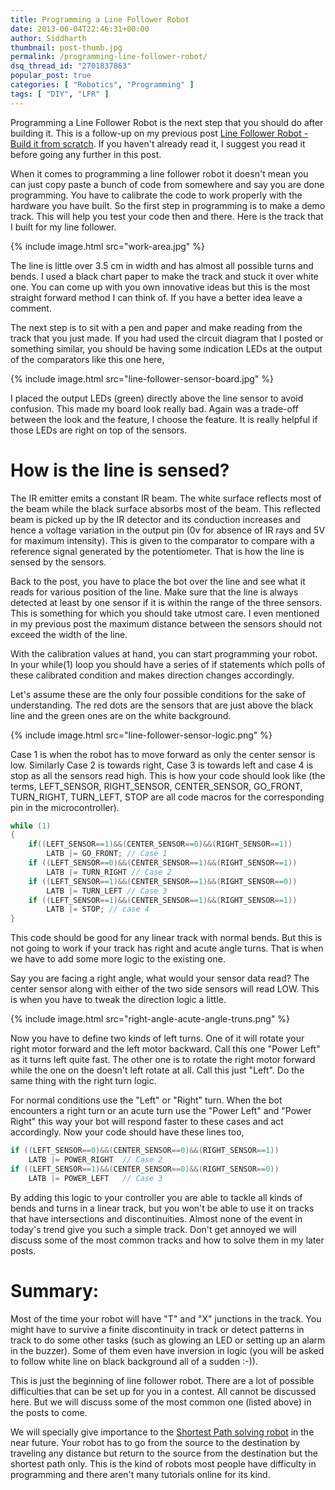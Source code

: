 ```yaml
---
title: Programming a Line Follower Robot
date: 2013-06-04T22:46:31+00:00
author: Siddharth
thumbnail: post-thumb.jpg
permalink: /programming-line-follower-robot/
dsq_thread_id: "2701837863"
popular_post: true
categories: [ "Robotics", "Programming" ]
tags: [ "DIY", "LFR" ]
---
```


Programming a Line Follower Robot is the next step that you should do after building it. This is a follow-up on my previous post [Line Follower Robot - Build it from scratch](/line-follower-robot/). If you haven't already read it, I suggest you read it before going any further in this post.

When it comes to programming a line follower robot it doesn't mean you can just copy paste a bunch of code from somewhere and say you are done programming. You have to calibrate the code to work properly with the hardware you have built. So the first step in programming is to make a demo track. This will help you test your code then and there. Here is the track that I built for my line follower.

{% include image.html src="work-area.jpg" %}

The line is little over 3.5 cm in width and has almost all possible turns and bends. I used a black chart paper to make the track and stuck it over white one. You can come up with you own innovative ideas but this is the most straight forward method I can think of. If you have a better idea leave a comment.

The next step is to sit with a pen and paper and make reading from the track that you just made. If you had used the circuit diagram that I posted or something similar, you should be having some indication LEDs at the output of the comparators like this one here,

{% include image.html src="line-follower-sensor-board.jpg" %}

I placed the output LEDs (green) directly above the line sensor to avoid confusion. This made my board look really bad. Again was a trade-off between the look and the feature, I choose the feature. It is really helpful if those LEDs are right on top of the sensors.

# How is the line is sensed?

The IR emitter emits a constant IR beam. The white surface reflects most of the beam while the black surface absorbs most of the beam. This reflected beam is picked up by the IR detector and its conduction increases and hence a voltage variation in the output pin (0v for absence of IR rays and 5V for maximum intensity). This is given to the comparator to compare with a reference signal generated by the potentiometer. That is how the line is sensed by the sensors.

Back to the post, you have to place the bot over the line and see what it reads for various position of the line. Make sure that the line is always detected at least by one sensor if it is within the range of the three sensors. This is something for which you should take utmost care. I even mentioned in my previous post the maximum distance between the sensors should not exceed the width of the line.

With the calibration values at hand, you can start programming your robot. In your while(1) loop you should have a series of if statements which polls of these calibrated condition and makes direction changes accordingly.

Let's assume these are the only four possible conditions for the sake of understanding. The red dots are the sensors that are just above the black line and the green ones are on the white background.

{% include image.html src="line-follower-sensor-logic.png" %}

Case 1 is when the robot has to move forward as only the center sensor is low. Similarly Case 2 is towards right, Case 3 is towards left and case 4 is stop as all the sensors read high. This is how your code should look like (the terms, LEFT\_SENSOR, RIGHT\_SENSOR, CENTER\_SENSOR, GO\_FRONT, TURN\_RIGHT, TURN\_LEFT, STOP are all code macros for the corresponding pin in the microcontroller).

``` c
while (1)
{
    if((LEFT_SENSOR==1)&&(CENTER_SENSOR==0)&&(RIGHT_SENSOR==1))
        LATB |= GO_FRONT; // Case 1
    if ((LEFT_SENSOR==0)&&(CENTER_SENSOR==1)&&(RIGHT_SENSOR==1))
        LATB |= TURN_RIGHT // Case 2
    if ((LEFT_SENSOR==1)&&(CENTER_SENSOR==1)&&(RIGHT_SENSOR==0))
        LATB |= TURN_LEFT // Case 3
    if ((LEFT_SENSOR==1)&&(CENTER_SENSOR==1)&&(RIGHT_SENSOR==1))
        LATB |= STOP; // case 4
}
```

This code should be good for any linear track with normal bends. But this is not going to work if your track has right and acute angle turns. That is when we have to add some more logic to the existing one.

Say you are facing a right angle, what would your sensor data read? The center sensor along with either of the two side sensors will read LOW. This is when you have to tweak the direction logic a little.

{% include image.html src="right-angle-acute-angle-truns.png" %}

Now you have to define two kinds of left turns. One of it will rotate your right motor forward and the left motor backward. Call this one "Power Left" as it turns left quite fast. The other one is to rotate the right motor forward while the one on the doesn't left rotate at all. Call this just "Left". Do the same thing with the right turn logic.

For normal conditions use the "Left" or "Right" turn. When the bot encounters a right turn or an acute turn use the "Power Left" and "Power Right" this way your bot will respond faster to these cases and act accordingly. Now your code should have these lines too,

``` c
if ((LEFT_SENSOR==0)&&(CENTER_SENSOR==0)&&(RIGHT_SENSOR==1))
    LATB |= POWER_RIGHT  // Case 2
if ((LEFT_SENSOR==1)&&(CENTER_SENSOR==0)&&(RIGHT_SENSOR==0))
    LATB |= POWER_LEFT   // Case 3
```

By adding this logic to your controller you are able to tackle all kinds of bends and turns in a linear track, but you won't be able to use it on tracks that have intersections and discontinuities. Almost none of the event in today's trend give you such a simple track. Don't get annoyed we will discuss some of the most common tracks and how to solve them in my later posts.

# Summary:

Most of the time your robot will have "T" and "X" junctions in the track. You might have to survive a finite discontinuity in track or detect patterns in track to do some other tasks (such as glowing an LED or setting up an alarm in the buzzer). Some of them even have inversion in logic (you will be asked to follow white line on black background all of a sudden :-)).

This is just the beginning of line follower robot. There are a lot of possible difficulties that can be set up for you in a contest. All cannot be discussed here. But we will discuss some of the most common one (listed above) in the posts to come.

We will specially give importance to the [Shortest Path solving robot](/shortest-path-line-follower-robot-logic-revealed/) in the near future. Your robot has to go from the source to the destination by traveling any distance but return to the source from the destination but the shortest path only. This is the kind of robots most people have difficulty in programming and there aren't many tutorials online for its kind.
